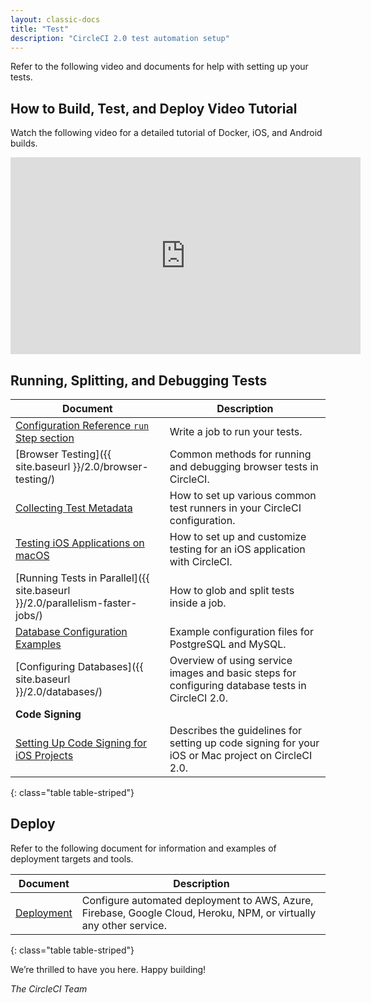 ```yaml
---
layout: classic-docs
title: "Test"
description: "CircleCI 2.0 test automation setup"
---
```


Refer to the following video and documents for help with setting up your tests.

## How to Build, Test, and Deploy Video Tutorial

Watch the following video for a detailed tutorial of Docker, iOS, and Android builds.
<div class="video-wrapper">
  <iframe width="560" height="315" src="https://www.youtube.com/embed/Qp-BA9e0TnA" frameborder="0" allowfullscreen></iframe>
</div>

## Running, Splitting, and Debugging Tests

Document | Description
----|----------
<a href="{{ site.baseurl }}/2.0/configuration-reference/#run">Configuration Reference `run` Step section</a> | Write a job to run your tests.
[Browser Testing]({{ site.baseurl }}/2.0/browser-testing/) | Common methods for running and debugging browser tests in CircleCI.
<a href="{{ site.baseurl }}/2.0/collect-test-data/">Collecting Test Metadata</a> | How to set up various common test runners in your CircleCI configuration.
<a href="{{ site.baseurl }}/2.0/testing-ios/">Testing iOS Applications on macOS</a> | How to set up and customize testing for an iOS application with CircleCI.
[Running Tests in Parallel]({{ site.baseurl }}/2.0/parallelism-faster-jobs/) | How to glob and split tests inside a job.
<a href="{{ site.baseurl }}/2.0/postgres-config/">Database Configuration Examples</a> | Example configuration files for PostgreSQL and MySQL. 
[Configuring Databases]({{ site.baseurl }}/2.0/databases/) | Overview of using service images and basic steps for configuring database tests in CircleCI 2.0.
**Code Signing** |
<a href="{{ site.baseurl }}/2.0/ios-codesigning/">Setting Up Code Signing for iOS Projects</a> | Describes the guidelines for setting up code signing for your iOS or Mac project on CircleCI 2.0.
{: class="table table-striped"}

## Deploy

Refer to the following document for information and examples of deployment targets and tools.

Document | Description
----|----------
<a href="{{ site.baseurl }}/2.0/deployment-integrations">Deployment</a> | Configure automated deployment to AWS, Azure, Firebase, Google Cloud, Heroku, NPM, or virtually any other service.
{: class="table table-striped"}

We’re thrilled to have you here. Happy building!

_The CircleCI Team_
